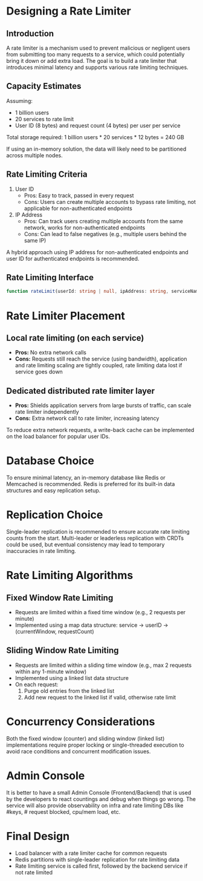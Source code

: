 # Designing a Rate Limiter

## Introduction
A rate limiter is a mechanism used to prevent malicious or negligent users from submitting too many requests to a service, which could potentially bring it down or add extra load. The goal is to build a rate limiter that introduces minimal latency and supports various rate limiting techniques.

## Capacity Estimates
Assuming:
- 1 billion users
- 20 services to rate limit
- User ID (8 bytes) and request count (4 bytes) per user per service

Total storage required: 1 billion users * 20 services * 12 bytes = 240 GB

If using an in-memory solution, the data will likely need to be partitioned across multiple nodes.

## Rate Limiting Criteria
1. User ID
   - Pros: Easy to track, passed in every request
   - Cons: Users can create multiple accounts to bypass rate limiting, not applicable for non-authenticated endpoints
2. IP Address
   - Pros: Can track users creating multiple accounts from the same network, works for non-authenticated endpoints
   - Cons: Can lead to false negatives (e.g., multiple users behind the same IP)

A hybrid approach using IP address for non-authenticated endpoints and user ID for authenticated endpoints is recommended.

## Rate Limiting Interface
```typescript
function rateLimit(userId: string | null, ipAddress: string, serviceName: string, requestTime: timestamp): boolean
```


# Rate Limiter Placement

## Local rate limiting (on each service)
- **Pros:** No extra network calls
- **Cons:** Requests still reach the service (using bandwidth), application and rate limiting scaling are tightly coupled, rate limiting data lost if service goes down

## Dedicated distributed rate limiter layer
- **Pros:** Shields application servers from large bursts of traffic, can scale rate limiter independently
- **Cons:** Extra network call to rate limiter, increasing latency

To reduce extra network requests, a write-back cache can be implemented on the load balancer for popular user IDs.

# Database Choice

To ensure minimal latency, an in-memory database like Redis or Memcached is recommended. Redis is preferred for its built-in data structures and easy replication setup.

# Replication Choice

Single-leader replication is recommended to ensure accurate rate limiting counts from the start. Multi-leader or leaderless replication with CRDTs could be used, but eventual consistency may lead to temporary inaccuracies in rate limiting.

# Rate Limiting Algorithms

## Fixed Window Rate Limiting
- Requests are limited within a fixed time window (e.g., 2 requests per minute)
- Implemented using a map data structure: service -> userID -> (currentWindow, requestCount)

## Sliding Window Rate Limiting
- Requests are limited within a sliding time window (e.g., max 2 requests within any 1-minute window)
- Implemented using a linked list data structure
- On each request:
  1. Purge old entries from the linked list
  2. Add new request to the linked list if valid, otherwise rate limit

# Concurrency Considerations

Both the fixed window (counter) and sliding window (linked list) implementations require proper locking or single-threaded execution to avoid race conditions and concurrent modification issues.

# Admin Console

It is better to have a small Admin Console (Frontend/Backend) that is used by the developers to react countings and debug when things go wrong.
The service will also provide observability on infra and rate limiting DBs like #keys, # request blocked, cpu/mem load, etc.
# Final Design

- Load balancer with a rate limiter cache for common requests
- Redis partitions with single-leader replication for rate limiting data
- Rate limiting service is called first, followed by the backend service if not rate limited
